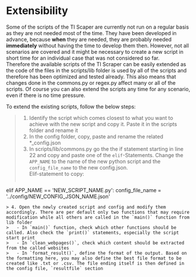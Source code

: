 # Extensibility

Some of the scripts of the TI Scaper are currently not run on a regular basis as they are not needed most of the time. They have been developed in advance, because **when** they are needed, they are probably needed **immediately** without having the time to develop them then. However, not all scenarios are covered and it might be necessary to create a new script in short time for an individual case that was not considered so far. </br>
Therefore the available scripts of the TI Scraper can be easily extended as the code of the files in the scripts/lib folder is used by all of the scripts and therefore has been optimized and tested already. This also means that changes done in the commons.py or regex.py affect many or all of the scripts. Of course you can also extend the scripts any time for any scenario, even if there is no time pressure.

To extend the existing scripts, follow the below steps:

> 1. Identify the script which comes closest to what you want to achieve with the new script and copy it. Paste it in the scripts folder and rename it
> 2. In the config folder, copy, paste and rename the related *_config.json
> 3. In scripts/lib/commons.py go the the if statement starting in line 22 and copy and paste one of the `elif`-Statements. Change the `APP_NAME` to the name of the new python script and the `config_file_name` to the new config.json.</br>
  Elif-statement to copy: </br>
>  ```python
elif APP_NAME == 'NEW_SCRIPT_NAME.py':
    config_file_name = '../config/NEW_CONFIG_JSON_NAME.json'
```
> 4. Open the newly created script and config and modify them accordingly. There are per default only two functions that may require modification while all others are called in the `main()` function from lib folder
>   - In `main()` function, check which other functions should be called. Also check the `print()` statements, especially the script start print
>   - In `clean_webpages()`, check which content should be extracted from the called websites
>   - In `format_result()`, define the format of the output. Based on the formatting here, you may also define the best file format to be created like .txt or .csv. The file ending itself is then defined in the config file, `resultfile` section